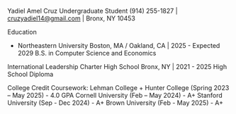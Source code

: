 Yadiel Amel Cruz
Undergraduate Student
(914) 255-1827 | cruzyadiel14@gmail.com | Bronx, NY 10453

Education
- Northeastern University
Boston, MA / Oakland, CA | 2025 - Expected 2029
B.S. in Computer Science and Economics

International Leadership Charter High School
Bronx, NY | 2021 - 2025
High School Diploma

College Credit Coursework:
Lehman College + Hunter College (Spring 2023 – May 2025) - 4.0 GPA
Cornell University (Feb – May 2024) - A+
Stanford University (Sep - Dec 2024) - A+
Brown University (Feb - May 2025) - A+
